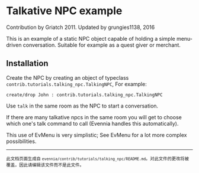 # Talkative NPC example

Contribution by Griatch 2011. Updated by grungies1138, 2016

This is an example of a static NPC object capable of holding a simple menu-driven
conversation. Suitable for example as a quest giver or merchant.

## Installation

Create the NPC by creating an object of typeclass `contrib.tutorials.talking_npc.TalkingNPC`,
For example:

    create/drop John : contrib.tutorials.talking_npc.TalkingNPC

Use `talk` in the same room as the NPC to start a conversation.

If there are many talkative npcs in the same room you will get to choose which
one's talk command to call (Evennia handles this automatically).

This use of EvMenu is very simplistic; See EvMenu for a lot more complex
possibilities.


----

<small>此文档页面生成自 `evennia/contrib/tutorials/talking_npc/README.md`。对此文件的更改将被覆盖，因此请编辑该文件而不是此文件。</small>
